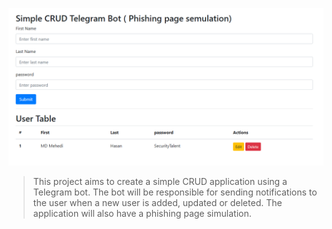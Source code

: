 <p align="center">
  <img src="https://raw.githubusercontent.com/SecurityTalent/Simple-CRUD-Telegram-Bot-Phishing-page-semulation-/refs/heads/main/Screenshot.png" alt="Project POC Screenshot" width="600"/>
</p>

<blockquote>
  <p>
    This project aims to create a simple CRUD application using a Telegram bot. The bot will be responsible for sending notifications to the user when a new user is added, updated or deleted. The application will also have a phishing page simulation.
  </p>
</blockquote>
